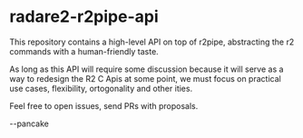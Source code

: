 radare2-r2pipe-api
==================

This repository contains a high-level API on top of r2pipe, abstracting
the r2 commands with a human-friendly taste.

As long as this API will require some discussion because it will serve
as a way to redesign the R2 C Apis at some point, we must focus on
practical use cases, flexibility, ortogonality and other ities.

Feel free to open issues, send PRs with proposals.

--pancake
